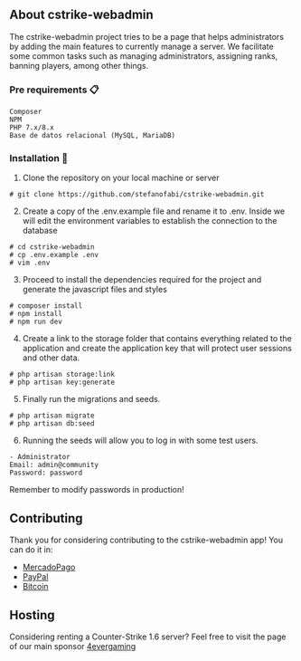 ## About cstrike-webadmin

The cstrike-webadmin project tries to be a page that helps administrators by adding the main features to currently manage a server. We facilitate some common tasks such as managing administrators, assigning ranks, banning players, among other things.

### Pre requirements 📋
```
Composer
NPM
PHP 7.x/8.x
Base de datos relacional (MySQL, MariaDB)
```

### Installation 🔧

1. Clone the repository on your local machine or server

```
# git clone https://github.com/stefanofabi/cstrike-webadmin.git
```

2. Create a copy of the .env.example file and rename it to .env. Inside we will edit the environment variables to establish the connection to the database

```
# cd cstrike-webadmin
# cp .env.example .env
# vim .env
```

3. Proceed to install the dependencies required for the project and generate the javascript files and styles

```
# composer install
# npm install
# npm run dev
```
4. Create a link to the storage folder that contains everything related to the application and create the application key that will protect user sessions and other data.

```
# php artisan storage:link
# php artisan key:generate
```

5. Finally run the migrations and seeds.

```
# php artisan migrate
# php artisan db:seed
```

6. Running the seeds will allow you to log in with some test users.
```
- Administrator 
Email: admin@community
Password: password
```

Remember to modify passwords in production!


## Contributing

Thank you for considering contributing to the cstrike-webadmin app! You can do it in:
- [MercadoPago](https://www.mercadopago.com.ar/subscriptions/checkout?preapproval_plan_id=2c93808479cfe0100179dcd305820bf0)
- [PayPal](https://paypal.me/4evergaming)
- [Bitcoin](https://www.blockchain.com/btc/address/1BxrkKPuLTkYUAeMrxzLEKvr5MGFu3NLpU)

## Hosting
Considering renting a Counter-Strike 1.6 server? Feel free to visit the page of our main sponsor [4evergaming](https://4evergaming.com.ar)
